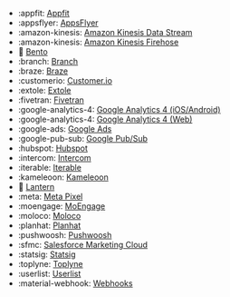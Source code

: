 <!-- To add an entry, first add an SVG logo in overrides/.icons, then add a new line item in the table. Wrap the icon filename in colons to reference it. -->

<div class="grid cards" markdown>

- :appfit: [Appfit](/data/destinations/appfit-event-streaming)
- :appsflyer: [AppsFlyer](/data/destinations/appsflyer)
- :amazon-kinesis: [Amazon Kinesis Data Stream](/data/destinations/kinesis-data-stream)
- :amazon-kinesis: [Amazon Kinesis Firehose](/data/destinations/kinesis-firehose)
- :bento: [Bento](/data/destinations/bento-event-streaming)
- :branch: [Branch](/data/destinations/branch)
- :braze: [Braze](/data/destinations/braze)
- :customerio: [Customer.io](/data/destinations/customerio)
- :extole: [Extole](/data/destinations/extole-event-streaming)
- :fivetran: [Fivetran](/data/destinations/fivetran-event-forwarding)
- :google-analytics-4: [Google Analytics 4 (iOS/Android)](/data/destinations/google-analytics-4-firebase)
- :google-analytics-4: [Google Analytics 4 (Web)](/data/destinations/google-analytics-4-gtag)
- :google-ads: [Google Ads](/data/destinations/google-ads-event-streaming)
- :google-pub-sub: [Google Pub/Sub](/data/destinations/google-pub-sub)
- :hubspot: [Hubspot](/data/destinations/hubspot-event-streaming)
- :intercom: [Intercom](/data/destinations/intercom)
- :iterable: [Iterable](/data/destinations/iterable)
- :kameleoon: [Kameleoon](/data/destinations/kameleoon-event-streaming)
- :lantern: [Lantern](/data/destinations/lantern-event-streaming)
- :meta: [Meta Pixel](/data/destinations/meta-pixel)
- :moengage: [MoEngage](/data/destinations/moengage-event-streaming)
- :moloco: [Moloco](/data/destinations/moloco-event-streaming) 
- :planhat: [Planhat](/data/destinations/planhat-event-streaming)
- :pushwoosh: [Pushwoosh](/data/destinations/pushwoosh-event-streaming)
- :sfmc: [Salesforce Marketing Cloud](/data/destinations/marketing-cloud-event-streaming)
- :statsig: [Statsig](/data/destinations/statsig)
- :toplyne: [Toplyne](/data/destinations/toplyne)
- :userlist: [Userlist](/data/destinations/userlist-event-streaming)
- :material-webhook: [Webhooks](/data/destinations/webhooks-streaming)

</div>
